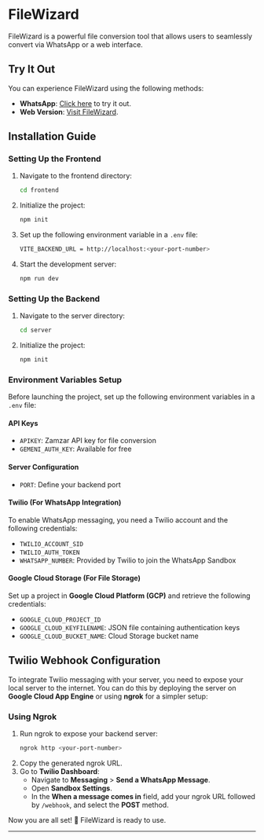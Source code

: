 # FileWizard

FileWizard is a powerful file conversion tool that allows users to seamlessly convert via WhatsApp or a web interface.

## Try It Out

You can experience FileWizard using the following methods:

- **WhatsApp**: [Click here](https://api.whatsapp.com/send/?phone=%2B14155238886\&text=join+pony-machine\&type=phone_number\&app_absent=0) to try it out.
- **Web Version**: [Visit FileWizard](https://file-wizard-taupe.vercel.app/).

## Installation Guide

### Setting Up the Frontend

1. Navigate to the frontend directory:
   ```sh
   cd frontend
   ```
2. Initialize the project:
   ```sh
   npm init
   ```
3. Set up the following environment variable in a `.env` file:
   ```sh
   VITE_BACKEND_URL = http://localhost:<your-port-number>
   ``` 
4. Start the development server:
   ```sh
   npm run dev
   ```

### Setting Up the Backend

1. Navigate to the server directory:
   ```sh
   cd server
   ```
2. Initialize the project:
   ```sh
   npm init
   ```

### Environment Variables Setup

Before launching the project, set up the following environment variables in a `.env` file:

#### API Keys

- `APIKEY`: Zamzar API key for file conversion
- `GEMENI_AUTH_KEY`: Available for free

#### Server Configuration

- `PORT`: Define your backend port

#### Twilio (For WhatsApp Integration)

To enable WhatsApp messaging, you need a Twilio account and the following credentials:

- `TWILIO_ACCOUNT_SID`
- `TWILIO_AUTH_TOKEN`
- `WHATSAPP_NUMBER`: Provided by Twilio to join the WhatsApp Sandbox

#### Google Cloud Storage (For File Storage)

Set up a project in **Google Cloud Platform (GCP)** and retrieve the following credentials:

- `GOOGLE_CLOUD_PROJECT_ID`
- `GOOGLE_CLOUD_KEYFILENAME`: JSON file containing authentication keys
- `GOOGLE_CLOUD_BUCKET_NAME`: Cloud Storage bucket name

## Twilio Webhook Configuration

To integrate Twilio messaging with your server, you need to expose your local server to the internet. You can do this by deploying the server on **Google Cloud App Engine** or using **ngrok** for a simpler setup:

### Using Ngrok

1. Run ngrok to expose your backend server:
   ```sh
   ngrok http <your-port-number>
   ```
2. Copy the generated ngrok URL.
3. Go to **Twilio Dashboard**:
   - Navigate to **Messaging** > **Send a WhatsApp Message**.
   - Open **Sandbox Settings**.
   - In the **When a message comes in** field, add your ngrok URL followed by `/webhook`, and select the **POST** method.

Now you are all set! 🎉 FileWizard is ready to use.

---
